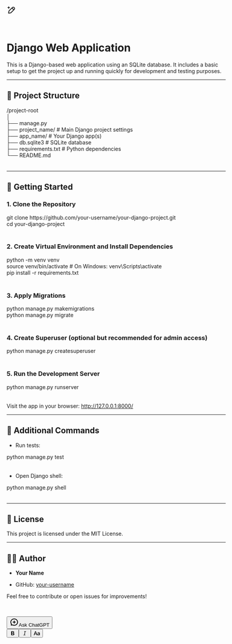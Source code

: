 <div class="h-full w-full"><div class="flex h-full justify-center" style="margin: 0px 36px; padding-top: 59.12px;"><div class="z-0 flex w-full flex-col items-center"><div id="prosemirror-context-children"><div class="border-token-border-default absolute overflow-visible border transition-colors select-none z-70 bg-token-main-surface-primary shadow-lg" style="right: 20px; bottom: 20px; opacity: 1; border-radius: 28px; transform: none;"><div class="flex flex-col" style="height: 56px; width: 56px;"><div class="flex items-center" style="width: 56px; height: 56px;"><div class="relative"><div role="button" style="height: 56px; opacity: 1;"><span class="" data-state="closed"><div style="opacity: 1; transform: none;"><div class="flex cursor-pointer items-start overflow-hidden" style="width: 56px; height: 56px;"><svg width="24" height="24" viewBox="0 0 24 24" fill="none" xmlns="http://www.w3.org/2000/svg" class="text-token-primary m-auto icon-lg"><path d="M2.5 5.5C4.3 5.2 5.2 4 5.5 2.5C5.8 4 6.7 5.2 8.5 5.5C6.7 5.8 5.8 7 5.5 8.5C5.2 7 4.3 5.8 2.5 5.5Z" fill="currentColor" stroke="currentColor" stroke-linecap="round" stroke-linejoin="round"></path><path d="M5.66282 16.5231L5.18413 19.3952C5.12203 19.7678 5.09098 19.9541 5.14876 20.0888C5.19933 20.2067 5.29328 20.3007 5.41118 20.3512C5.54589 20.409 5.73218 20.378 6.10476 20.3159L8.97693 19.8372C9.72813 19.712 10.1037 19.6494 10.4542 19.521C10.7652 19.407 11.0608 19.2549 11.3343 19.068C11.6425 18.8575 11.9118 18.5882 12.4503 18.0497L20 10.5C21.3807 9.11929 21.3807 6.88071 20 5.5C18.6193 4.11929 16.3807 4.11929 15 5.5L7.45026 13.0497C6.91175 13.5882 6.6425 13.8575 6.43197 14.1657C6.24513 14.4392 6.09299 14.7348 5.97903 15.0458C5.85062 15.3963 5.78802 15.7719 5.66282 16.5231Z" stroke="currentColor" stroke-width="2" stroke-linecap="round" stroke-linejoin="round"></path><path d="M14.5 7L18.5 11" stroke="currentColor" stroke-width="2" stroke-linecap="round" stroke-linejoin="round"></path></svg></div></div></span></div></div></div></div></div></div><div class="relative z-10 flex max-w-full h-fit" id="prosemirror-editor-container" style="padding-bottom: max(3rem, 24vh);"><div class="_main_5jn6z_1 z-10 markdown prose dark:prose-invert contain-inline-size focus:outline-hidden bg-transparent ProseMirror" style="width: 580px;" contenteditable="true" translate="no" spellcheck="false"><h1><span>Django Web Application</span></h1><p><span>This is a Django-based web application using an SQLite database. It includes a basic setup to get the project up and running quickly for development and testing purposes.</span></p><div contenteditable="false"><hr></div><h2><span>📆 Project Structure</span></h2><div class="cm-editor ͼ1 ͼ3 ͼ4 ͼ16 ͼ11b" data-is-code-block-view="true" contenteditable="false"><div class="cm-announced" aria-live="polite"></div><div tabindex="-1" class="cm-scroller"><grammarly-extension data-grammarly-shadow-root="true" style="position: absolute; top: 0px; left: 0px; pointer-events: none; --rem: 16;" class="dnXmp"></grammarly-extension><grammarly-extension data-grammarly-shadow-root="true" style="position: absolute; top: 0px; left: 0px; pointer-events: none; --rem: 16;" class="dnXmp"></grammarly-extension><div spellcheck="false" autocorrect="off" autocapitalize="off" translate="no" contenteditable="true" class="cm-content" role="textbox" aria-multiline="true" style="tab-size: 4;"><div class="cm-line">/project-root</div><div class="cm-line">│</div><div class="cm-line">├── manage.py</div><div class="cm-line">├── project_name/              # Main Django project settings</div><div class="cm-line">├── app_name/                  # Your Django app(s)</div><div class="cm-line">├── db.sqlite3                 # SQLite database</div><div class="cm-line">├── requirements.txt           # Python dependencies</div><div class="cm-line">└── README.md</div></div><div class="cm-layer cm-layer-above cm-cursorLayer" aria-hidden="true" style="z-index: 150; animation-duration: 1200ms; animation-name: cm-blink2;"><div class="cm-cursor cm-cursor-primary" style="left: 120.359px; top: 49.7812px; height: 19px;"></div></div><div class="cm-layer cm-selectionLayer" aria-hidden="true" style="z-index: -2;"></div></div></div><div contenteditable="false"><hr></div><h2><span>🚀 Getting Started</span></h2><h3><span>1. Clone the Repository</span></h3><div class="cm-editor ͼ1 ͼ3 ͼ4 ͼ16 ͼ11c" data-is-code-block-view="true" contenteditable="false"><div class="cm-announced" aria-live="polite"></div><div tabindex="-1" class="cm-scroller"><div spellcheck="false" autocorrect="off" autocapitalize="off" translate="no" contenteditable="true" class="cm-content" role="textbox" aria-multiline="true" data-language="shell" style="tab-size: 4;"><div class="cm-line"><span class="ͼ19">git</span> clone https://github.com/your-username/your-django-project.git</div><div class="cm-line"><span class="ͼ19">cd</span> your-django-project</div></div><div class="cm-layer cm-layer-above cm-cursorLayer" aria-hidden="true" style="z-index: 150; animation-duration: 1200ms;"><div class="cm-cursor cm-cursor-primary" style="left: 6px; top: 5px; height: 19px;"></div></div><div class="cm-layer cm-selectionLayer" aria-hidden="true" style="z-index: -2;"></div></div></div><h3><span>2. Create Virtual Environment and Install Dependencies</span></h3><div class="cm-editor ͼ1 ͼ3 ͼ4 ͼ16 ͼ11d" data-is-code-block-view="true" contenteditable="false"><div class="cm-announced" aria-live="polite"></div><div tabindex="-1" class="cm-scroller"><div spellcheck="false" autocorrect="off" autocapitalize="off" translate="no" contenteditable="true" class="cm-content" role="textbox" aria-multiline="true" data-language="shell" style="tab-size: 4;"><div class="cm-line">python <span class="ͼ19">-m</span> venv venv</div><div class="cm-line"><span class="ͼ19">source</span> venv/bin/activate  <span class="ͼ1l ͼm"># On Windows: venv\Scripts\activate</span></div><div class="cm-line">pip install <span class="ͼ19">-r</span> requirements.txt</div></div><div class="cm-layer cm-layer-above cm-cursorLayer" aria-hidden="true" style="z-index: 150; animation-duration: 1200ms;"><div class="cm-cursor cm-cursor-primary" style="left: 6px; top: 5px; height: 19px;"></div></div><div class="cm-layer cm-selectionLayer" aria-hidden="true" style="z-index: -2;"></div></div></div><h3><span>3. Apply Migrations</span></h3><div class="cm-editor ͼ1 ͼ3 ͼ4 ͼ16 ͼ11e" data-is-code-block-view="true" contenteditable="false"><div class="cm-announced" aria-live="polite"></div><div tabindex="-1" class="cm-scroller"><grammarly-extension data-grammarly-shadow-root="true" style="position: absolute; top: 0px; left: 0px; pointer-events: none; --rem: 16;" class="dnXmp"></grammarly-extension><grammarly-extension data-grammarly-shadow-root="true" style="position: absolute; top: 0px; left: 0px; pointer-events: none; --rem: 16;" class="dnXmp"></grammarly-extension><div spellcheck="false" autocorrect="off" autocapitalize="off" translate="no" contenteditable="true" class="cm-content" role="textbox" aria-multiline="true" data-language="shell" style="tab-size: 4;"><div class="cm-line">python manage.py makemigrations</div><div class="cm-line">python manage.py migrate</div></div><div class="cm-layer cm-layer-above cm-cursorLayer" aria-hidden="true" style="z-index: 150; animation-duration: 1200ms; animation-name: cm-blink;"><div class="cm-cursor cm-cursor-primary" style="left: 217.125px; top: 27.3906px; height: 19px;"></div></div><div class="cm-layer cm-selectionLayer" aria-hidden="true" style="z-index: -2;"></div></div></div><h3><span>4. Create Superuser (optional but recommended for admin access)</span></h3><div class="cm-editor ͼ1 ͼ3 ͼ4 ͼ16 ͼ11f" data-is-code-block-view="true" contenteditable="false"><div class="cm-announced" aria-live="polite"></div><div tabindex="-1" class="cm-scroller"><div spellcheck="false" autocorrect="off" autocapitalize="off" translate="no" contenteditable="true" class="cm-content" role="textbox" aria-multiline="true" data-language="shell" style="tab-size: 4;"><div class="cm-line">python manage.py createsuperuser</div></div><div class="cm-layer cm-layer-above cm-cursorLayer" aria-hidden="true" style="z-index: 150; animation-duration: 1200ms;"><div class="cm-cursor cm-cursor-primary" style="left: 6px; top: 5px; height: 19px;"></div></div><div class="cm-layer cm-selectionLayer" aria-hidden="true" style="z-index: -2;"></div></div></div><h3><span>5. Run the Development Server</span></h3><div class="cm-editor ͼ1 ͼ3 ͼ4 ͼ16 ͼ11g" data-is-code-block-view="true" contenteditable="false"><div class="cm-announced" aria-live="polite"></div><div tabindex="-1" class="cm-scroller"><div spellcheck="false" autocorrect="off" autocapitalize="off" translate="no" contenteditable="true" class="cm-content" role="textbox" aria-multiline="true" data-language="shell" style="tab-size: 4;"><div class="cm-line">python manage.py runserver</div></div><div class="cm-layer cm-layer-above cm-cursorLayer" aria-hidden="true" style="z-index: 150; animation-duration: 1200ms;"><div class="cm-cursor cm-cursor-primary" style="left: 6px; top: 5px; height: 19px;"></div></div><div class="cm-layer cm-selectionLayer" aria-hidden="true" style="z-index: -2;"></div></div></div><p><span>Visit the app in your browser: </span><a href="http://127.0.0.1:8000/" disabled="false"><span>http://127.0.0.1:8000/</span></a></p><div contenteditable="false"><hr></div><h2><span>🔪 Additional Commands</span></h2><ul data-spread="false"><li><p><span>Run tests:</span></p></li></ul><div class="cm-editor ͼ1 ͼ3 ͼ4 ͼ16 ͼ11h" data-is-code-block-view="true" contenteditable="false"><div class="cm-announced" aria-live="polite"></div><div tabindex="-1" class="cm-scroller"><div spellcheck="false" autocorrect="off" autocapitalize="off" translate="no" contenteditable="true" class="cm-content" role="textbox" aria-multiline="true" data-language="shell" style="tab-size: 4;"><div class="cm-line">python manage.py test</div></div><div class="cm-layer cm-layer-above cm-cursorLayer" aria-hidden="true" style="z-index: 150; animation-duration: 1200ms;"><div class="cm-cursor cm-cursor-primary" style="left: 6px; top: 5px; height: 19px;"></div></div><div class="cm-layer cm-selectionLayer" aria-hidden="true" style="z-index: -2;"></div></div></div><ul data-spread="false"><li><p><span>Open Django shell:</span></p></li></ul><div class="cm-editor ͼ1 ͼ3 ͼ4 ͼ16 ͼ11i" data-is-code-block-view="true" contenteditable="false"><div class="cm-announced" aria-live="polite"></div><div tabindex="-1" class="cm-scroller"><div spellcheck="false" autocorrect="off" autocapitalize="off" translate="no" contenteditable="true" class="cm-content" role="textbox" aria-multiline="true" data-language="shell" style="tab-size: 4;"><div class="cm-line">python manage.py shell</div></div><div class="cm-layer cm-layer-above cm-cursorLayer" aria-hidden="true" style="z-index: 150; animation-duration: 1200ms;"><div class="cm-cursor cm-cursor-primary" style="left: 6px; top: 5px; height: 19px;"></div></div><div class="cm-layer cm-selectionLayer" aria-hidden="true" style="z-index: -2;"></div></div></div><div contenteditable="false"><hr></div><h2><span>📄 License</span></h2><p><span>This project is licensed under the </span><span><a disabled="true">MIT License</a></span><span>.</span></p><div contenteditable="false"><hr></div><h2><span>🙇‍♂️ Author</span></h2><ul data-spread="false"><li><p><span><strong>Your Name</strong></span></p></li><li><p><span>GitHub: </span><a href="https://github.com/your-username" disabled="false"><span>your-username</span></a></p></li></ul><p><span>Feel free to contribute or open issues for improvements!</span></p><p><br class="ProseMirror-trailingBreak"></p></div><grammarly-extension data-grammarly-shadow-root="true" style="position: absolute; top: 0px; left: 0px; pointer-events: none; z-index: 10; --rem: 16;" class="dnXmp"></grammarly-extension><grammarly-extension data-grammarly-shadow-root="true" style="position: absolute; top: 0px; left: 0px; pointer-events: none; z-index: 10; --rem: 16;" class="dnXmp"></grammarly-extension><editor-squiggler aria-hidden="false" tabindex="-1" style="height: 0px; width: 0px;"><style>
  @media print {
    .ms-editor-squiggler {
        display:none !important;
    }
  }
  .ms-editor-squiggler {
    all: initial;
    display: block !important;
    height: 0px !important;
    width: 0px !important;
  }</style><div class="ms-editor-squiggler"></div></editor-squiggler><div aria-hidden="true" class="pointer-events-none invisible fixed start-0 top-0 h-0 overflow-clip"><div><div role="toolbar" aria-orientation="horizontal" dir="ltr" class="border-token-border-default bg-token-main-surface-primary m-0 flex h-10 w-fit min-w-0 shrink items-center overflow-hidden rounded-xl border shadow-xl p-1" tabindex="0" data-orientation="horizontal" style="outline: none;"><button type="button" class="flex h-full items-center gap-1 rounded-lg px-2.5 hover:bg-[#f5f5f5] disabled:opacity-50 disabled:cursor-not-allowed dark:hover:bg-token-main-surface-secondary disabled:hover:bg-transparent" tabindex="-1" data-orientation="horizontal" data-radix-collection-item=""><svg width="24" height="24" viewBox="0 0 24 24" fill="none" xmlns="http://www.w3.org/2000/svg" class="icon-sm text-token-text-tertiary me-0.5"><path fill-rule="evenodd" clip-rule="evenodd" d="M12 4.5C7.5271 4.5 4 7.91095 4 12C4 13.6958 4.5996 15.263 5.62036 16.5254C5.80473 16.7534 5.87973 17.0509 5.82551 17.339C5.72928 17.8505 5.60336 18.3503 5.45668 18.8401C6.08722 18.743 6.69878 18.6098 7.2983 18.4395C7.54758 18.3687 7.81461 18.3975 8.04312 18.5197C9.20727 19.1423 10.5566 19.5 12 19.5C16.4729 19.5 20 16.0891 20 12C20 7.91095 16.4729 4.5 12 4.5ZM2 12C2 6.70021 6.53177 2.5 12 2.5C17.4682 2.5 22 6.70021 22 12C22 17.2998 17.4682 21.5 12 21.5C10.3694 21.5 8.82593 21.1286 7.46141 20.4675C6.36717 20.7507 5.2423 20.9253 4.06155 20.9981C3.72191 21.019 3.39493 20.8658 3.19366 20.5915C2.9924 20.3171 2.94448 19.9592 3.06647 19.6415C3.35663 18.8859 3.6004 18.1448 3.77047 17.399C2.65693 15.8695 2 14.0088 2 12ZM12 8C12.5523 8 13 8.44772 13 9V11H15C15.5523 11 16 11.4477 16 12C16 12.5523 15.5523 13 15 13H13V15C13 15.5523 12.5523 16 12 16C11.4477 16 11 15.5523 11 15V13H9C8.44772 13 8 12.5523 8 12C8 11.4477 8.44772 11 9 11H11V9C11 8.44772 11.4477 8 12 8Z" fill="currentColor"></path></svg><span class="text-token-text-primary truncate text-sm">Ask ChatGPT</span></button><div data-orientation="vertical" aria-orientation="vertical" role="separator" class="mx-1 p-0 list-none h-full w-[1px] bg-token-border-default"></div><button type="button" aria-label="Bold" class="flex h-full items-center gap-1 rounded-lg px-2.5 hover:bg-[#f5f5f5] disabled:opacity-50 disabled:cursor-not-allowed dark:hover:bg-token-main-surface-secondary disabled:hover:bg-transparent" tabindex="-1" data-orientation="horizontal" data-radix-collection-item=""><svg width="16" height="17" viewBox="0 0 16 17" fill="none" xmlns="http://www.w3.org/2000/svg" class="icon-sm text-token-text-primary"><path d="M5.11619 13.8334C4.41395 13.8334 4 13.4047 4 12.6655V4.32729C4 3.59548 4.41395 3.16675 5.11619 3.16675H8.64218C10.6454 3.16675 11.9021 4.19424 11.9021 5.82787C11.9021 6.99581 11.0298 7.97155 9.89882 8.14157V8.20071C11.3477 8.31158 12.4121 9.36864 12.4121 10.7805C12.4121 12.6581 11.0002 13.8334 8.72349 13.8334H5.11619ZM6.23239 7.60195H7.83645C9.02657 7.60195 9.70663 7.07712 9.70663 6.1753C9.70663 5.31782 9.10788 4.82995 8.0656 4.82995H6.23239V7.60195ZM6.23239 12.1702H8.15431C9.44052 12.1702 10.1354 11.6232 10.1354 10.6031C10.1354 9.60519 9.41834 9.07296 8.10256 9.07296H6.23239V12.1702Z" fill="currentColor"></path></svg></button><button type="button" aria-label="Italic" class="flex h-full items-center gap-1 rounded-lg px-2.5 hover:bg-[#f5f5f5] disabled:opacity-50 disabled:cursor-not-allowed dark:hover:bg-token-main-surface-secondary disabled:hover:bg-transparent" tabindex="-1" data-orientation="horizontal" data-radix-collection-item=""><svg width="16" height="17" viewBox="0 0 16 17" fill="none" xmlns="http://www.w3.org/2000/svg" class="icon-sm text-token-text-primary"><path d="M9.94587 13.3511C9.89814 13.6297 9.6566 13.8334 9.37393 13.8334H4.95078C4.59259 13.8334 4.31994 13.5121 4.37824 13.1587C4.42447 12.8785 4.66675 12.6729 4.95077 12.6729H6.60855L8.09599 4.32729H6.62967C6.27148 4.32729 5.99883 4.00598 6.05714 3.65257C6.10337 3.37234 6.34565 3.16675 6.62967 3.16675H11.054C11.4108 3.16675 11.683 3.4856 11.6271 3.83793C11.5824 4.11979 11.3394 4.32729 11.054 4.32729H9.39198L7.90454 12.6729H9.37393C9.73357 12.6729 10.0066 12.9967 9.94587 13.3511Z" fill="currentColor"></path></svg></button><button type="button" aria-label="Transform" aria-haspopup="dialog" aria-expanded="false" aria-controls="radix-«r7s»" data-state="closed" class="flex h-full items-center gap-1 rounded-lg px-2.5 hover:bg-[#f5f5f5] disabled:opacity-50 disabled:cursor-not-allowed dark:hover:bg-token-main-surface-secondary disabled:hover:bg-transparent" tabindex="-1" data-orientation="horizontal" data-radix-collection-item=""><svg width="16" height="17" viewBox="0 0 16 17" fill="none" xmlns="http://www.w3.org/2000/svg" class="icon-sm text-token-text-primary"><path d="M12.0464 13.9622C10.5481 13.9622 9.49341 13.0267 9.49341 11.6453C9.49341 10.3004 10.5262 9.47447 12.3373 9.37214L14.4394 9.24789V8.65586C14.4394 7.80071 13.8648 7.28907 12.9047 7.28907C12.1482 7.28907 11.6464 7.55951 11.2099 8.26117C11.0499 8.49506 10.8463 8.59739 10.5699 8.59739C10.1771 8.59739 9.89345 8.33426 9.89345 7.93958C9.89345 7.77878 9.93709 7.60336 10.0316 7.42794C10.4317 6.55817 11.5882 6.00269 12.9629 6.00269C14.8176 6.00269 16.0032 6.9894 16.0032 8.53161V13.1728C16.0032 13.6698 15.6904 13.9695 15.2467 13.9695C14.8103 13.9695 14.5121 13.6845 14.4976 13.2167V12.5662H14.4612C14.0175 13.4213 13.0429 13.9622 12.0464 13.9622ZM12.4755 12.7124C13.5738 12.7124 14.4394 11.9522 14.4394 10.9509V10.3442L12.5483 10.4612C11.61 10.527 11.079 10.9436 11.079 11.6014C11.079 12.2738 11.6391 12.7124 12.4755 12.7124Z" fill="currentColor"></path><path d="M0.814628 13.9476C0.327306 13.9476 0 13.6479 0 13.202C0 13.0778 0.0290939 12.917 0.101828 12.7196L3.29488 4.0219C3.50581 3.43718 3.86221 3.16675 4.43681 3.16675C5.00414 3.16675 5.35327 3.42987 5.57147 4.01459L8.7718 12.7196C8.84453 12.9243 8.87362 13.0632 8.87362 13.202C8.87362 13.6333 8.53177 13.9476 8.059 13.9476C7.62259 13.9476 7.38256 13.7429 7.2371 13.2751L6.43701 11.002H2.42206L1.62926 13.2678C1.47651 13.7429 1.23649 13.9476 0.814628 13.9476ZM2.83665 9.66447H6.02243L4.44409 5.03786H4.40044L2.83665 9.66447Z" fill="currentColor"></path></svg></button></div></div></div><div class="pointer-events-none relative flex h-full shrink-0 z-20 basis-0" style="width: 0px; opacity: 1;"><div class="pointer-events-auto absolute start-0 top-0 bottom-0 w-0 overflow-visible ps-2"></div></div></div></div></div></div>
